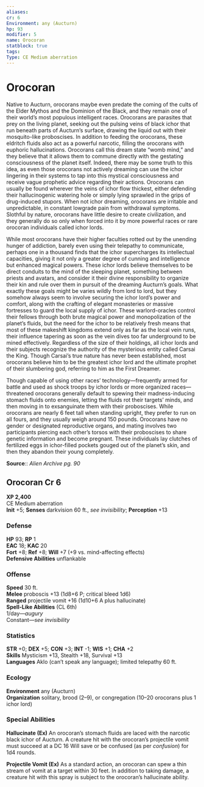 ```yaml
---
aliases: 
cr: 6
Environment: any (Aucturn)  
hp: 93
modifier: 5
name: Orocoran
statblock: true
tags: 
Type: CE Medium aberration  
---
```


# Orocoran

Native to Aucturn, orocorans maybe even predate the coming of the cults of the Elder Mythos and the Dominion of the Black, and they remain one of their world’s most populous intelligent races. Orocorans are parasites that prey on the living planet, seeking out the pulsing veins of black ichor that run beneath parts of Aucturn’s surface, drawing the liquid out with their mosquito-like proboscises. In addition to feeding the orocorans, these eldritch fluids also act as a powerful narcotic, filling the orocorans with euphoric hallucinations. Orocorans call this dream state “womb mind,” and they believe that it allows them to commune directly with the gestating consciousness of the planet itself. Indeed, there may be some truth to this idea, as even those orocorans not actively dreaming can use the ichor lingering in their systems to tap into this mystical consciousness and receive vague prophetic advice regarding their actions. Orocorans can usually be found wherever the veins of ichor flow thickest, either defending their hallucinogenic watering hole or simply lying sprawled in the grips of drug-induced stupors. When not ichor dreaming, orocorans are irritable and unpredictable, in constant lowgrade pain from withdrawal symptoms. Slothful by nature, orocorans have little desire to create civilization, and they generally do so only when forced into it by more powerful races or rare orocoran individuals called ichor lords.

While most orocorans have their higher faculties rotted out by the unending hunger of addiction, barely even using their telepathy to communicate, perhaps one in a thousand finds that the ichor supercharges its intellectual capacities, giving it not only a greater degree of cunning and intelligence but enhanced magical powers. These ichor lords believe themselves to be direct conduits to the mind of the sleeping planet, something between priests and avatars, and consider it their divine responsibility to organize their kin and rule over them in pursuit of the dreaming Aucturn’s goals. What exactly these goals might be varies wildly from lord to lord, but they somehow always seem to involve securing the ichor lord’s power and comfort, along with the crafting of elegant monasteries or massive fortresses to guard the local supply of ichor. These warlord-oracles control their fellows through both brute magical power and monopolization of the planet’s fluids, but the need for the ichor to be relatively fresh means that most of these makeshift kingdoms extend only as far as the local vein runs, their influence tapering as soon as the vein dives too far underground to be mined effectively. Regardless of the size of their holdings, all ichor lords and their subjects recognize the authority of the mysterious entity called Carsai the King. Though Carsai’s true nature has never been established, most orocorans believe him to be the greatest ichor lord and the ultimate prophet of their slumbering god, referring to him as the First Dreamer.

Though capable of using other races’ technology—frequently armed for battle and used as shock troops by ichor lords or more organized races—threatened orocorans generally default to spewing their madness-inducing stomach fluids onto enemies, letting the fluids rot their targets’ minds, and then moving in to exsanguinate them with their proboscises. While orocorans are nearly 6 feet tall when standing upright, they prefer to run on all fours, and they usually weigh around 150 pounds. Orocorans have no gender or designated reproductive organs, and mating involves two participants piercing each other’s torsos with their proboscises to share genetic information and become pregnant. These individuals lay clutches of fertilized eggs in ichor-filled pockets gouged out of the planet’s skin, and then they abandon their young completely.


**Source**:: _Alien Archive pg. 90_

## Orocoran Cr 6

**XP 2,400**  
CE Medium aberration  
**Init** +5; **Senses** darkvision 60 ft., _see invisibility_; **Perception** +13  

### Defense

**HP** 93; **RP** 1  
**EAC** 18; **KAC** 20  
**Fort** +8; **Ref** +8; **Will** +7 (+9 vs. mind-affecting effects)  
**Defensive Abilities** unflankable  

### Offense

**Speed** 30 ft.  
**Melee** proboscis +13 (1d8+6 P; critical bleed 1d6)  
**Ranged** projectile vomit +16 (1d10+6 A plus hallucinate)  
**Spell-Like Abilities** (CL 6th)  
1/day—_augury_  
Constant—_see invisibility_

### Statistics

**STR** +0; **DEX** +5; **CON** +3; **INT** -1; **WIS** +1; **CHA** +2  
**Skills** Mysticism +13, Stealth +18, Survival +13  
**Languages** Aklo (can’t speak any language); limited telepathy 60 ft.

### Ecology

**Environment** any (Aucturn)  
**Organization** solitary, brood (2–9), or congregation (10–20 orocorans plus 1 ichor lord)

### Special Abilities

**Hallucinate (Ex)** An orocoran’s stomach fluids are laced with the narcotic black ichor of Aucturn. A creature hit with the orocoran’s projectile vomit must succeed at a DC 16 Will save or be confused (as per _confusion_) for 1d4 rounds.

**Projectile Vomit (Ex)** As a standard action, an orocoran can spew a thin stream of vomit at a target within 30 feet. In addition to taking damage, a creature hit with this spray is subject to the orocoran’s hallucinate ability.
